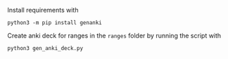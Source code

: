 Install requirements with

    python3 -m pip install genanki

Create anki deck for ranges in the `ranges` folder by running the script with

    python3 gen_anki_deck.py